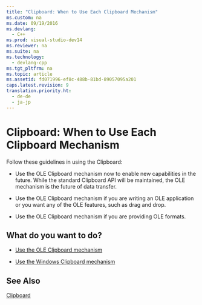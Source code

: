 ```yaml
---
title: "Clipboard: When to Use Each Clipboard Mechanism"
ms.custom: na
ms.date: 09/19/2016
ms.devlang: 
  - C++
ms.prod: visual-studio-dev14
ms.reviewer: na
ms.suite: na
ms.technology: 
  - devlang-cpp
ms.tgt_pltfrm: na
ms.topic: article
ms.assetid: fd071996-ef8c-488b-81bd-89057095a201
caps.latest.revision: 9
translation.priority.ht: 
  - de-de
  - ja-jp
---
```

# Clipboard: When to Use Each Clipboard Mechanism
Follow these guidelines in using the Clipboard:  
  
-   Use the OLE Clipboard mechanism now to enable new capabilities in the future. While the standard Clipboard API will be maintained, the OLE mechanism is the future of data transfer.  
  
-   Use the OLE Clipboard mechanism if you are writing an OLE application or you want any of the OLE features, such as drag and drop.  
  
-   Use the OLE Clipboard mechanism if you are providing OLE formats.  
  
## What do you want to do?  
  
-   [Use the OLE Clipboard mechanism](../vs140/Clipboard--Using-the-OLE-Clipboard-Mechanism.md)  
  
-   [Use the Windows Clipboard mechanism](../vs140/Clipboard--Using-the-Windows-Clipboard.md)  
  
## See Also  
 [Clipboard](../vs140/Clipboard.md)